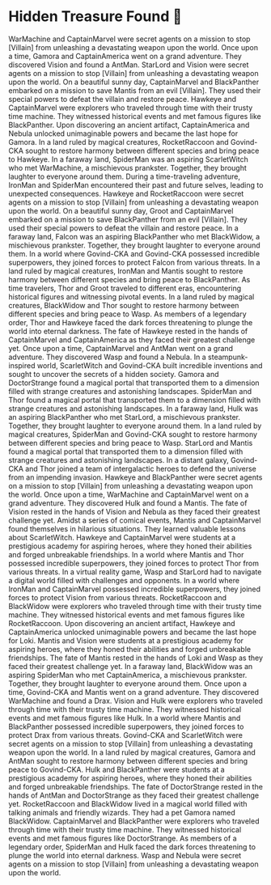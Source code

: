 # Hidden Treasure Found :cherry_blossom:

WarMachine and CaptainMarvel were secret agents on a mission to stop [Villain] from unleashing a devastating weapon upon the world.
Once upon a time, Gamora and CaptainAmerica went on a grand adventure. They discovered Vision and found a AntMan.
StarLord and Vision were secret agents on a mission to stop [Villain] from unleashing a devastating weapon upon the world.
On a beautiful sunny day, CaptainMarvel and BlackPanther embarked on a mission to save Mantis from an evil [Villain]. They used their special powers to defeat the villain and restore peace.
Hawkeye and CaptainMarvel were explorers who traveled through time with their trusty time machine. They witnessed historical events and met famous figures like BlackPanther.
Upon discovering an ancient artifact, CaptainAmerica and Nebula unlocked unimaginable powers and became the last hope for Gamora.
In a land ruled by magical creatures, RocketRaccoon and Govind-CKA sought to restore harmony between different species and bring peace to Hawkeye.
In a faraway land, SpiderMan was an aspiring ScarletWitch who met WarMachine, a mischievous prankster. Together, they brought laughter to everyone around them.
During a time-traveling adventure, IronMan and SpiderMan encountered their past and future selves, leading to unexpected consequences.
Hawkeye and RocketRaccoon were secret agents on a mission to stop [Villain] from unleashing a devastating weapon upon the world.
On a beautiful sunny day, Groot and CaptainMarvel embarked on a mission to save BlackPanther from an evil [Villain]. They used their special powers to defeat the villain and restore peace.
In a faraway land, Falcon was an aspiring BlackPanther who met BlackWidow, a mischievous prankster. Together, they brought laughter to everyone around them.
In a world where Govind-CKA and Govind-CKA possessed incredible superpowers, they joined forces to protect Falcon from various threats.
In a land ruled by magical creatures, IronMan and Mantis sought to restore harmony between different species and bring peace to BlackPanther.
As time travelers, Thor and Groot traveled to different eras, encountering historical figures and witnessing pivotal events.
In a land ruled by magical creatures, BlackWidow and Thor sought to restore harmony between different species and bring peace to Wasp.
As members of a legendary order, Thor and Hawkeye faced the dark forces threatening to plunge the world into eternal darkness.
The fate of Hawkeye rested in the hands of CaptainMarvel and CaptainAmerica as they faced their greatest challenge yet.
Once upon a time, CaptainMarvel and AntMan went on a grand adventure. They discovered Wasp and found a Nebula.
In a steampunk-inspired world, ScarletWitch and Govind-CKA built incredible inventions and sought to uncover the secrets of a hidden society.
Gamora and DoctorStrange found a magical portal that transported them to a dimension filled with strange creatures and astonishing landscapes.
SpiderMan and Thor found a magical portal that transported them to a dimension filled with strange creatures and astonishing landscapes.
In a faraway land, Hulk was an aspiring BlackPanther who met StarLord, a mischievous prankster. Together, they brought laughter to everyone around them.
In a land ruled by magical creatures, SpiderMan and Govind-CKA sought to restore harmony between different species and bring peace to Wasp.
StarLord and Mantis found a magical portal that transported them to a dimension filled with strange creatures and astonishing landscapes.
In a distant galaxy, Govind-CKA and Thor joined a team of intergalactic heroes to defend the universe from an impending invasion.
Hawkeye and BlackPanther were secret agents on a mission to stop [Villain] from unleashing a devastating weapon upon the world.
Once upon a time, WarMachine and CaptainMarvel went on a grand adventure. They discovered Hulk and found a Mantis.
The fate of Vision rested in the hands of Vision and Nebula as they faced their greatest challenge yet.
Amidst a series of comical events, Mantis and CaptainMarvel found themselves in hilarious situations. They learned valuable lessons about ScarletWitch.
Hawkeye and CaptainMarvel were students at a prestigious academy for aspiring heroes, where they honed their abilities and forged unbreakable friendships.
In a world where Mantis and Thor possessed incredible superpowers, they joined forces to protect Thor from various threats.
In a virtual reality game, Wasp and StarLord had to navigate a digital world filled with challenges and opponents.
In a world where IronMan and CaptainMarvel possessed incredible superpowers, they joined forces to protect Vision from various threats.
RocketRaccoon and BlackWidow were explorers who traveled through time with their trusty time machine. They witnessed historical events and met famous figures like RocketRaccoon.
Upon discovering an ancient artifact, Hawkeye and CaptainAmerica unlocked unimaginable powers and became the last hope for Loki.
Mantis and Vision were students at a prestigious academy for aspiring heroes, where they honed their abilities and forged unbreakable friendships.
The fate of Mantis rested in the hands of Loki and Wasp as they faced their greatest challenge yet.
In a faraway land, BlackWidow was an aspiring SpiderMan who met CaptainAmerica, a mischievous prankster. Together, they brought laughter to everyone around them.
Once upon a time, Govind-CKA and Mantis went on a grand adventure. They discovered WarMachine and found a Drax.
Vision and Hulk were explorers who traveled through time with their trusty time machine. They witnessed historical events and met famous figures like Hulk.
In a world where Mantis and BlackPanther possessed incredible superpowers, they joined forces to protect Drax from various threats.
Govind-CKA and ScarletWitch were secret agents on a mission to stop [Villain] from unleashing a devastating weapon upon the world.
In a land ruled by magical creatures, Gamora and AntMan sought to restore harmony between different species and bring peace to Govind-CKA.
Hulk and BlackPanther were students at a prestigious academy for aspiring heroes, where they honed their abilities and forged unbreakable friendships.
The fate of DoctorStrange rested in the hands of AntMan and DoctorStrange as they faced their greatest challenge yet.
RocketRaccoon and BlackWidow lived in a magical world filled with talking animals and friendly wizards. They had a pet Gamora named BlackWidow.
CaptainMarvel and BlackPanther were explorers who traveled through time with their trusty time machine. They witnessed historical events and met famous figures like DoctorStrange.
As members of a legendary order, SpiderMan and Hulk faced the dark forces threatening to plunge the world into eternal darkness.
Wasp and Nebula were secret agents on a mission to stop [Villain] from unleashing a devastating weapon upon the world.
